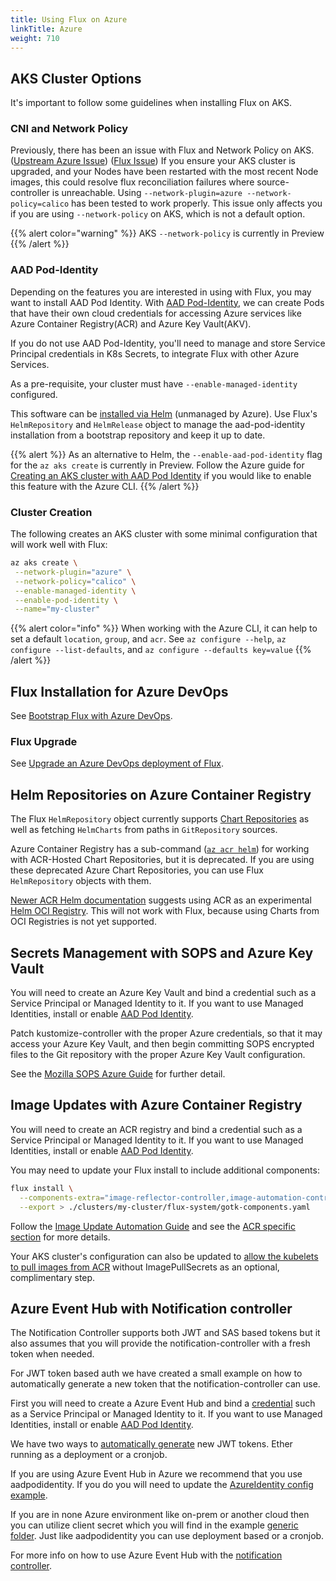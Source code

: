 ```yaml
---
title: Using Flux on Azure
linkTitle: Azure
weight: 710
---
```


## AKS Cluster Options

It's important to follow some guidelines when installing Flux on AKS.

### CNI and Network Policy

Previously, there has been an issue with Flux and Network Policy on AKS.
([Upstream Azure Issue](https://github.com/Azure/AKS/issues/2031)) ([Flux Issue](https://github.com/fluxcd/flux2/issues/703))
If you ensure your AKS cluster is upgraded, and your Nodes have been restarted with the most recent Node images,
this could resolve flux reconciliation failures where source-controller is unreachable.
Using `--network-plugin=azure --network-policy=calico` has been tested to work properly.
This issue only affects you if you are using `--network-policy` on AKS, which is not a default option.

{{% alert color="warning" %}}
AKS `--network-policy` is currently in Preview
{{% /alert %}}

### AAD Pod-Identity

Depending on the features you are interested in using with Flux, you may want to install AAD Pod Identity.
With [AAD Pod-Identity](https://azure.github.io/aad-pod-identity/docs/), we can create Pods that have their own
cloud credentials for accessing Azure services like Azure Container Registry(ACR) and Azure Key Vault(AKV).

If you do not use AAD Pod-Identity, you'll need to manage and store Service Principal credentials
in K8s Secrets, to integrate Flux with other Azure Services.

As a pre-requisite, your cluster must have `--enable-managed-identity` configured.

This software can be [installed via Helm](https://azure.github.io/aad-pod-identity/docs/getting-started/installation/)
(unmanaged by Azure).
Use Flux's `HelmRepository` and `HelmRelease` object to manage the aad-pod-identity installation
from a bootstrap repository and keep it up to date.

{{% alert %}}
As an alternative to Helm, the `--enable-aad-pod-identity` flag for the `az aks create` is currently in Preview.
Follow the Azure guide for [Creating an AKS cluster with AAD Pod Identity](https://docs.microsoft.com/en-us/azure/aks/use-azure-ad-pod-identity)
if you would like to enable this feature with the Azure CLI.
{{% /alert %}}

### Cluster Creation

The following creates an AKS cluster with some minimal configuration that will work well with Flux:

```sh
az aks create \
 --network-plugin="azure" \
 --network-policy="calico" \
 --enable-managed-identity \
 --enable-pod-identity \
 --name="my-cluster"
```

{{% alert color="info" %}}
When working with the Azure CLI, it can help to set a default `location`, `group`, and `acr`.
See `az configure --help`, `az configure --list-defaults`, and `az configure --defaults key=value`
{{% /alert %}}

## Flux Installation for Azure DevOps

See [Bootstrap Flux with Azure DevOps](../deploy-manage-flux/bootstrap/azure-devops.md).

### Flux Upgrade

See [Upgrade an Azure DevOps deployment of Flux](../deploy-manage-flux/upgrade/azure-devops.md).

## Helm Repositories on Azure Container Registry

The Flux `HelmRepository` object currently supports
[Chart Repositories](https://helm.sh/docs/topics/chart_repository/)
as well as fetching `HelmCharts` from paths in `GitRepository` sources.

Azure Container Registry has a sub-command ([`az acr helm`](https://docs.microsoft.com/en-us/cli/azure/acr/helm))
for working with ACR-Hosted Chart Repositories, but it is deprecated.
If you are using these deprecated Azure Chart Repositories,
you can use Flux `HelmRepository` objects with them.

[Newer ACR Helm documentation](https://docs.microsoft.com/en-us/azure/container-registry/container-registry-helm-repos)
suggests using ACR as an experimental [Helm OCI Registry](https://helm.sh/docs/topics/registries/).
This will not work with Flux, because using Charts from OCI Registries is not yet supported.

## Secrets Management with SOPS and Azure Key Vault

You will need to create an Azure Key Vault and bind a credential such as a Service Principal or Managed Identity to it.
If you want to use Managed Identities, install or enable [AAD Pod Identity](#aad-pod-identity).

Patch kustomize-controller with the proper Azure credentials, so that it may access your Azure Key Vault, and then begin
committing SOPS encrypted files to the Git repository with the proper Azure Key Vault configuration.

See the [Mozilla SOPS Azure Guide](../guides/mozilla-sops.md#azure) for further detail.

## Image Updates with Azure Container Registry

You will need to create an ACR registry and bind a credential such as a Service Principal or Managed Identity to it.
If you want to use Managed Identities, install or enable [AAD Pod Identity](#aad-pod-identity).

You may need to update your Flux install to include additional components:

```sh
flux install \
  --components-extra="image-reflector-controller,image-automation-controller" \
  --export > ./clusters/my-cluster/flux-system/gotk-components.yaml
```

Follow the [Image Update Automation Guide](../guides/image-update.md) and see the
[ACR specific section](../guides/image-update.md#azure-container-registry) for more details.

Your AKS cluster's configuration can also be updated to
[allow the kubelets to pull images from ACR](https://docs.microsoft.com/en-us/azure/aks/cluster-container-registry-integration)
without ImagePullSecrets as an optional, complimentary step.

## Azure Event Hub with Notification controller

The Notification Controller supports both JWT and SAS based tokens but it also assumes that you will provide the notification-controller with a fresh token when needed.

For JWT token based auth we have created a small example on how to automatically generate a new token that the notification-controller can use.

First you will need to create a Azure Event Hub and bind a [credential](https://docs.microsoft.com/en-us/azure/event-hubs/authenticate-application) such as a Service Principal or Managed Identity to it.
If you want to use Managed Identities, install or enable [AAD Pod Identity](#aad-pod-identity).

We have two ways to [automatically generate](https://github.com/fluxcd/flux2/tree/main/manifests/integrations/eventhub-credentials-sync) new JWT tokens. Ether running as a deployment or a cronjob.

If you are using Azure Event Hub in Azure we recommend that you use aadpodidentity.
If you do you will need to update the [AzureIdentity config example](https://github.com/fluxcd/flux2/blob/main/manifests/integrations/eventhub-credentials-sync/azure/config-patches.yaml).

If you are in none Azure environment like on-prem or another cloud then you can utilize client secret which you will find in the example [generic folder](https://github.com/fluxcd/flux2/tree/main/manifests/integrations/eventhub-credentials-sync/generic).
Just like aadpodidentity you can use deployment based or a cronjob.

For more info on how to use Azure Event Hub with the [notification controller](../components/notification/provider.md#azure-event-hub).
